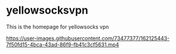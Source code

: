 # yellowsocksvpn
This is the homepage for yellowsocks vpn

https://user-images.githubusercontent.com/73477377/162125443-7f50fd15-4bca-43ad-86f9-fb41c3cf5631.mp4

